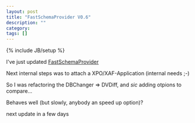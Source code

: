 ```yaml
---
layout: post
title: "FastSchemaProvider V0.6"
description: ""
category: 
tags: []
---
```

{% include JB/setup %}

I've just updated [FastSchemaProvider][1]

Next internal steps was to attach a XPO/XAF-Application (internal needs ;-)

So I was refactoring the DBChanger => DVDiff, and *sic* adding otpions to compare...

Behaves well (but slowly, anybody an speed up option)?

next update in a few days


  [1]: https://github.com/hazard999/FastSchemaProvider
